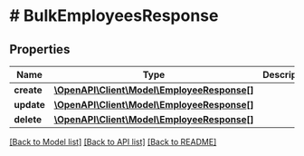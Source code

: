 # # BulkEmployeesResponse

## Properties

Name | Type | Description | Notes
------------ | ------------- | ------------- | -------------
**create** | [**\OpenAPI\Client\Model\EmployeeResponse[]**](EmployeeResponse.md) |  | [optional] 
**update** | [**\OpenAPI\Client\Model\EmployeeResponse[]**](EmployeeResponse.md) |  | [optional] 
**delete** | [**\OpenAPI\Client\Model\EmployeeResponse[]**](EmployeeResponse.md) |  | [optional] 

[[Back to Model list]](../../README.md#documentation-for-models) [[Back to API list]](../../README.md#documentation-for-api-endpoints) [[Back to README]](../../README.md)


